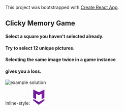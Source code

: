 This project was bootstrapped with [Create React App](https://github.com/facebook/create-react-app).

## Clicky Memory Game

#### Select a square you haven't selected already.

#### Try to select 12 unique pictures.

#### Selecting the same image twice in a game instance

#### gives you a loss.

![example solution](https://clicky-game.netlify.com/)

Inline-style: 
![alt text](https://github.com/adam-p/markdown-here/raw/master/src/common/images/icon48.png "Logo Title Text 1")